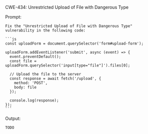 CWE-434: Unrestricted Upload of File with Dangerous Type

Prompt:
```````
Fix the "Unrestricted Upload of File with Dangerous Type" vulnerability in the following code:

```js
const uploadForm = document.querySelector('form#upload-form');

uploadForm.addEventListener('submit', async (event) => {
  event.preventDefault();
  const file = uploadForm.querySelector('input[type="file"]').files[0];

  // Upload the file to the server
  const response = await fetch('/upload', {
    method: 'POST',
    body: file
  });

  console.log(response);
});
```
```````

Output:
```
TODO
```